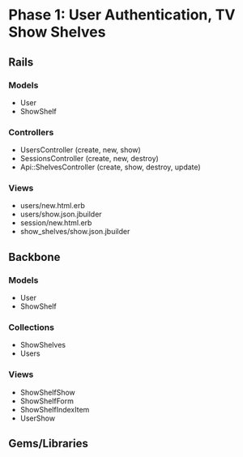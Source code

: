 # Phase 1: User Authentication, TV Show Shelves

## Rails
### Models
* User
* ShowShelf

### Controllers
* UsersController (create, new, show)
* SessionsController (create, new, destroy)
* Api::ShelvesController (create, show, destroy, update)

### Views
* users/new.html.erb
* users/show.json.jbuilder
* session/new.html.erb
* show_shelves/show.json.jbuilder

## Backbone
### Models
* User
* ShowShelf

### Collections
* ShowShelves
* Users

### Views
* ShowShelfShow
* ShowShelfForm
* ShowShelfIndexItem
* UserShow

## Gems/Libraries
